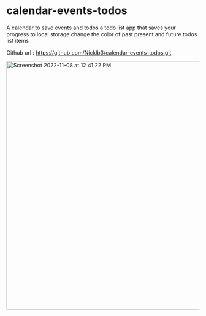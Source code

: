 # calendar-events-todos

A calendar to save events and todos
a todo list app that saves your progress to local storage
change the color of past present and future todos list items

Github url : https://github.com/Nicklb3/calendar-events-todos.git

<img width="648" alt="Screenshot 2022-11-08 at 12 41 22 PM" src="https://user-images.githubusercontent.com/103023770/200687853-31a52000-c0de-4185-83b0-4c833a096cdb.png">
